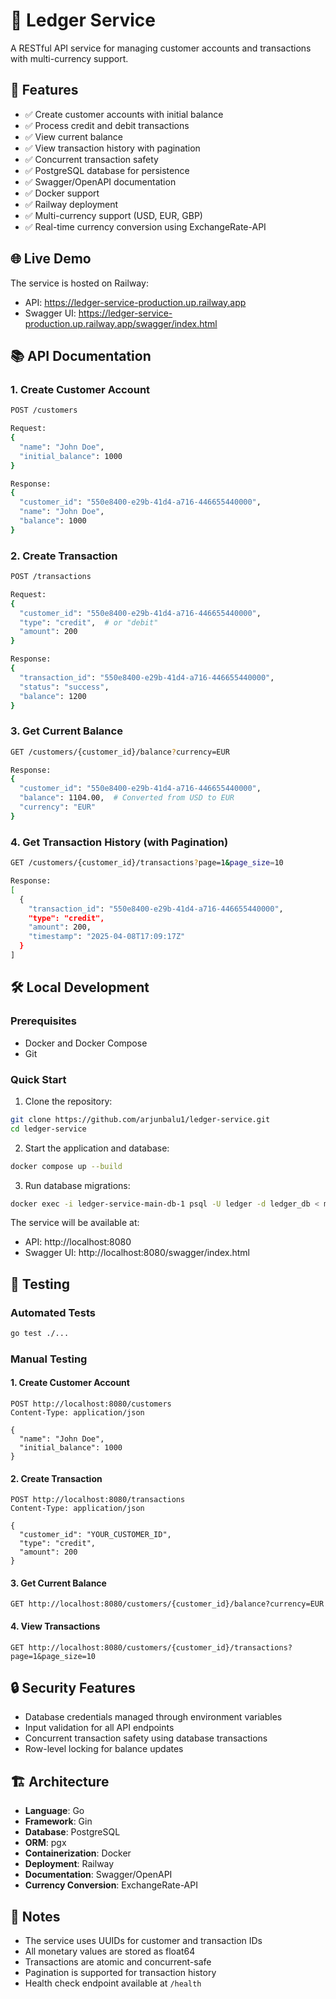 # 🔐 Ledger Service

A RESTful API service for managing customer accounts and transactions with multi-currency support.

## 🚀 Features

- ✅ Create customer accounts with initial balance
- ✅ Process credit and debit transactions
- ✅ View current balance
- ✅ View transaction history with pagination
- ✅ Concurrent transaction safety
- ✅ PostgreSQL database for persistence
- ✅ Swagger/OpenAPI documentation
- ✅ Docker support
- ✅ Railway deployment
- ✅ Multi-currency support (USD, EUR, GBP)
- ✅ Real-time currency conversion using ExchangeRate-API

## 🌐 Live Demo

The service is hosted on Railway:
- API: https://ledger-service-production.up.railway.app
- Swagger UI: https://ledger-service-production.up.railway.app/swagger/index.html

## 📚 API Documentation

### 1. Create Customer Account
```bash
POST /customers

Request:
{
  "name": "John Doe",
  "initial_balance": 1000
}

Response:
{
  "customer_id": "550e8400-e29b-41d4-a716-446655440000",
  "name": "John Doe",
  "balance": 1000
}
```

### 2. Create Transaction
```bash
POST /transactions

Request:
{
  "customer_id": "550e8400-e29b-41d4-a716-446655440000",
  "type": "credit",  # or "debit"
  "amount": 200
}

Response:
{
  "transaction_id": "550e8400-e29b-41d4-a716-446655440000",
  "status": "success",
  "balance": 1200
}
```

### 3. Get Current Balance
```bash
GET /customers/{customer_id}/balance?currency=EUR

Response:
{
  "customer_id": "550e8400-e29b-41d4-a716-446655440000",
  "balance": 1104.00,  # Converted from USD to EUR
  "currency": "EUR"
}
```

### 4. Get Transaction History (with Pagination)
```bash
GET /customers/{customer_id}/transactions?page=1&page_size=10

Response:
[
  {
    "transaction_id": "550e8400-e29b-41d4-a716-446655440000",
    "type": "credit",
    "amount": 200,
    "timestamp": "2025-04-08T17:09:17Z"
  }
]
```

## 🛠️ Local Development

### Prerequisites
- Docker and Docker Compose
- Git

### Quick Start

1. Clone the repository:
```bash
git clone https://github.com/arjunbalu1/ledger-service.git
cd ledger-service
```

2. Start the application and database:
```bash
docker compose up --build
```

3. Run database migrations:
```bash
docker exec -i ledger-service-main-db-1 psql -U ledger -d ledger_db < migrations/init.sql
```

The service will be available at:
- API: http://localhost:8080
- Swagger UI: http://localhost:8080/swagger/index.html

## 🧪 Testing

### Automated Tests
```bash
go test ./...
```

### Manual Testing

#### 1. Create Customer Account
```http
POST http://localhost:8080/customers
Content-Type: application/json

{
  "name": "John Doe",
  "initial_balance": 1000
}
```

#### 2. Create Transaction
```http
POST http://localhost:8080/transactions
Content-Type: application/json

{
  "customer_id": "YOUR_CUSTOMER_ID",
  "type": "credit",
  "amount": 200
}
```

#### 3. Get Current Balance
```http
GET http://localhost:8080/customers/{customer_id}/balance?currency=EUR
```

#### 4. View Transactions
```http
GET http://localhost:8080/customers/{customer_id}/transactions?page=1&page_size=10
```

## 🔒 Security Features

- Database credentials managed through environment variables
- Input validation for all API endpoints
- Concurrent transaction safety using database transactions
- Row-level locking for balance updates

## 🏗️ Architecture

- **Language**: Go
- **Framework**: Gin
- **Database**: PostgreSQL
- **ORM**: pgx
- **Containerization**: Docker
- **Deployment**: Railway
- **Documentation**: Swagger/OpenAPI
- **Currency Conversion**: ExchangeRate-API

## 📝 Notes

- The service uses UUIDs for customer and transaction IDs
- All monetary values are stored as float64
- Transactions are atomic and concurrent-safe
- Pagination is supported for transaction history
- Health check endpoint available at `/health`
